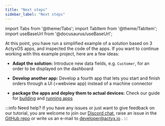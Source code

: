 ```yaml
---
title: "Next steps"
sidebar_label: "Next steps"
---
```


import Tabs from '@theme/Tabs';
import TabItem from '@theme/TabItem';
import useBaseUrl from '@docusaurus/useBaseUrl';

At this point, you have run a simplified example of a solution based on 3 ActyxOS apps, and inspected the code of the apps. If you want to continue working with this example project, here are a few ideas:

- **Adapt the solution:** Introduce new data fields, e.g. `Customer`, for an order to be displayed on the dashboard

- **Develop another app:** Develop a fourth app that lets you start and finish orders through a UI (=webview app) instead of a machine connector

- **package the apps and deploy them to actual devices:** Check our guide for [building](/docs/os/guides/building-apps) and [running apps](/docs/os/guides/running-apps)

:::info Need help?
If you have any issues or just want to give feedback on our tutorial, you are welcome to join our [Discord chat](https://discord.gg/262yJhc), raise an issue in the [GitHub repo](https://github.com/Actyx/DemoMachineKit/issues) or write us an e-mail to developer@actyx.io .
:::
